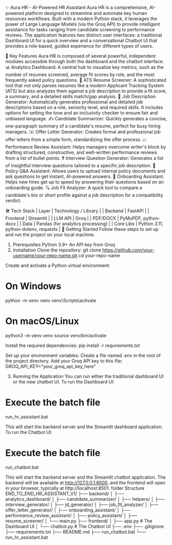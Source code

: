 ✨ Aura HR - AI-Powered HR Assistant
Aura HR is a comprehensive, AI-powered platform designed to streamline and automate key human resources workflows. Built with a modern Python stack, it leverages the power of Large Language Models (via the Groq API) to provide intelligent assistance for tasks ranging from candidate screening to performance reviews.
The application features two distinct user interfaces: a traditional Dashboard UI for a quick overview and a conversational Chatbot UI that provides a role-based, guided experience for different types of users.

🌟 Key Features
Aura HR is composed of several powerful, independent modules accessible through both the dashboard and the chatbot interface.
📊 Analytics Dashboard: A central hub to visualize key metrics, such as the number of resumes screened, average fit scores by role, and the most frequently asked policy questions.
📄 ATS Resume Screener: A sophisticated tool that not only parses resumes like a modern Applicant Tracking System (ATS) but also analyzes them against a job description to provide a fit score, a summary, and a detailed skills match/gap analysis.
📝 Job Description Generator: Automatically generates professional and detailed job descriptions based on a role, seniority level, and required skills. It includes options for setting the tone and an inclusivity checker to ensure fair and unbiased language.
✍️ Candidate Summarizer: Quickly generates a concise, one-paragraph summary of a candidate's resume, perfect for busy hiring managers.
✉️ Offer Letter Generator: Creates formal and professional job offer letters from a simple form, standardizing the offer process.
📈 Performance Review Assistant: Helps managers overcome writer's block by drafting structured, constructive, and well-written performance reviews from a list of bullet points.
❓ Interview Question Generator: Generates a list of insightful interview questions tailored to a specific job description.
📘 Policy Q&A Assistant: Allows users to upload internal policy documents and ask questions to get instant, AI-powered answers.
👋 Onboarding Assistant: Helps new hires get up to speed by answering their questions based on an onboarding guide.
🔍 Job Fit Analyzer: A quick tool to compare a candidate's bio or short profile against a job description for a compatibility verdict.

🛠️ Tech Stack
| Layer | Technology / Library |
| Backend | FastAPI |
| Frontend | Streamlit |
| LLM API | Groq |
| PDF/DOCX | PyMuPDF, python-docx |
| Data | Pandas (for analytics processing) |
| Core Libs | Python 3.11, python-dotenv, requests |
🚀 Getting Started
Follow these steps to set up and run the project on your local machine.
1. Prerequisites
Python 3.9+
An API key from Groq
2. Installation
Clone the repository:
git clone https://github.com/your-username/your-repo-name.git
cd your-repo-name



Create and activate a Python virtual environment:
# On Windows
python -m venv venv
venv\Scripts\activate

# On macOS/Linux
python3 -m venv venv
source venv/bin/activate



Install the required dependencies:
pip install -r requirements.txt



Set up your environment variables:
Create a file named .env in the root of the project directory.
Add your Groq API key to this file:
GROQ_API_KEY="your_groq_api_key_here"



3. Running the Application
You can run either the traditional dashboard UI or the new chatbot UI.
To run the Dashboard UI:
# Execute the batch file
run_hr_assistant.bat


This will start the backend server and the Streamlit dashboard application.
To run the Chatbot UI:
# Execute the batch file
run_chatbot.bat


This will start the backend server and the Streamlit chatbot application.
The backend will be available at http://127.0.0.1:8000, and the frontend will open in your browser, typically at http://localhost:8501.
folder Structure
END_TO_END_HR_ASSISTANT_V1/
├── backend/
│   ├── analytics_dashboard/
│   ├── candidate_summarizer/
│   ├── helpers/
│   ├── interview_generator/
│   ├── jd_generator/
│   ├── job_fit_analyzer/
│   ├── offer_letter_generator/
│   ├── onboarding_assistant/
│   ├── performance_review_assistant/
│   ├── policy_assistant/
│   ├── resume_screener/
│   └── main.py
├── frontend/
│   ├── app.py         # The Dashboard UI
│   └── chatbot.py     # The Chatbot UI
├── .env
├── .gitignore
├── requirements.txt
├── README.md
├── run_chatbot.bat
└── run_hr_assistant.bat
